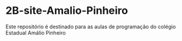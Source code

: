 # 2B-site-Amalio-Pinheiro
Este repositório é destinado para as aulas de programação do colégio Estadual Amálio Pinheiro
